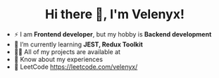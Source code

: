 <h1 align="center">Hi there 👋, I'm Velenyx!</h1>

- ⚡ I am **Frontend developer**, but my hobby is **Backend development**
- 🌱 I’m currently learning **JEST, Redux Toolkit**
- 👨‍💻 All of my projects are available at
- 📄 Know about my experiences
- 🔫 LeetCode https://leetcode.com/velenyx/

